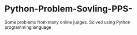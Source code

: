 # Python-Problem-Sovling-PPS-
Some problems from many online judges. Solved using Python programming language 
